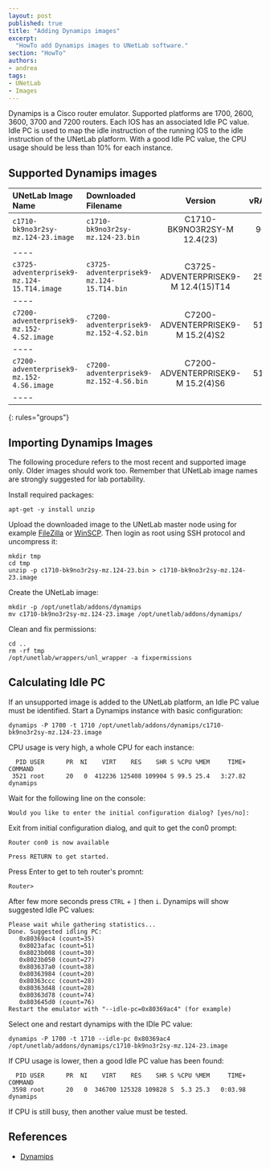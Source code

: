 ```yaml
---
layout: post
published: true
title: "Adding Dynamips images"
excerpt:
  "HowTo add Dynamips images to UNetLab software."
section: "HowTo"
authors:
- andrea
tags:
- UNetLab
- Images
---
```

Dynamips is a Cisco router emulator. Supported platforms are 1700, 2600, 3600, 3700 and 7200 routers. Each IOS has an associated Idle PC value. Idle PC is used to map the idle instruction of the running IOS to the idle instruction of the UNetLab platform. With a good Idle PC value, the CPU usage should be less than 10% for each instance.

## Supported Dynamips images

| UNetLab Image Name | Downloaded Filename | Version | vRAM | Idle PC |
|:--|:--|:-:|:-:|:-:|
| `c1710-bk9no3r2sy-mz.124-23.image` | `c1710-bk9no3r2sy-mz.124-23.bin` | C1710-BK9NO3R2SY-M 12.4(23) | 96 | 0x80369ac4 |
|----
| `c3725-adventerprisek9-mz.124-15.T14.image` | `c3725-adventerprisek9-mz.124-15.T14.bin` | C3725-ADVENTERPRISEK9-M 12.4(15)T14 | 256 | 0x60c08728 |
|----
| `c7200-adventerprisek9-mz.152-4.S2.image` | `c7200-adventerprisek9-mz.152-4.S2.bin` | C7200-ADVENTERPRISEK9-M 15.2(4)S2 | 512 | 0x60630d5c |
|----
| `c7200-adventerprisek9-mz.152-4.S6.image` | `c7200-adventerprisek9-mz.152-4.S6.bin` | C7200-ADVENTERPRISEK9-M 15.2(4)S6 | 512 | 0x62f224ac |
|----
{: rules="groups"}

## Importing Dynamips Images
The following procedure refers to the most recent and supported image only. Older images should work too. Remember that UNetLab image names are strongly suggested for lab portability.

Install required packages:

~~~
apt-get -y install unzip
~~~

Upload the downloaded image to the UNetLab master node using for example [FileZilla](https://filezilla-project.org/ "FileZilla") or [WinSCP](http://winscp.net/ "WinSCP"). Then login as root using SSH protocol and uncompress it:

~~~
mkdir tmp
cd tmp
unzip -p c1710-bk9no3r2sy-mz.124-23.bin > c1710-bk9no3r2sy-mz.124-23.image
~~~

Create the UNetLab image:

~~~
mkdir -p /opt/unetlab/addons/dynamips
mv c1710-bk9no3r2sy-mz.124-23.image /opt/unetlab/addons/dynamips/
~~~

Clean and fix permissions:

~~~
cd ..
rm -rf tmp
/opt/unetlab/wrappers/unl_wrapper -a fixpermissions
~~~

## Calculating Idle PC

If an unsupported image is added to the UNetLab platform, an Idle PC value must be identified. Start a Dynamips instance with basic configuration:

~~~
dynamips -P 1700 -t 1710 /opt/unetlab/addons/dynamips/c1710-bk9no3r2sy-mz.124-23.image
~~~

CPU usage is very high, a whole CPU for each instance:

~~~
  PID USER      PR  NI    VIRT    RES    SHR S %CPU %MEM     TIME+ COMMAND
 3521 root      20   0  412236 125408 109904 S 99.5 25.4   3:27.82 dynamips
~~~

Wait for the following line on the console:

~~~
Would you like to enter the initial configuration dialog? [yes/no]:
~~~

Exit from initial configuration dialog, and quit to get the con0 prompt:

~~~
Router con0 is now available

Press RETURN to get started.
~~~

Press Enter to get to teh router's promnt:

~~~
Router>
~~~

After few more seconds press `CTRL` + `]` then `i`. Dynamips will show suggested Idle PC values:

~~~
Please wait while gathering statistics...
Done. Suggested idling PC:
   0x80369ac4 (count=35)
   0x8023afac (count=51)
   0x8023b008 (count=30)
   0x8023b050 (count=27)
   0x803637a0 (count=38)
   0x80363984 (count=20)
   0x80363ccc (count=28)
   0x80363d48 (count=28)
   0x80363d78 (count=74)
   0x803645d0 (count=76)
Restart the emulator with "--idle-pc=0x80369ac4" (for example)
~~~

Select one and restart dynamips with the IDle PC value:

~~~
dynamips -P 1700 -t 1710 --idle-pc 0x80369ac4 /opt/unetlab/addons/dynamips/c1710-bk9no3r2sy-mz.124-23.image
~~~

If CPU usage is lower, then a good Idle PC value has been found:

~~~
  PID USER      PR  NI    VIRT    RES    SHR S %CPU %MEM     TIME+ COMMAND
 3598 root      20   0  346700 125328 109828 S  5.3 25.3   0:03.98 dynamips
~~~

If CPU is still busy, then another value must be tested.

## References

* [Dynamips](https://sourceforge.net/projects/gns-3/files/Dynamips/ "Dynamips")

